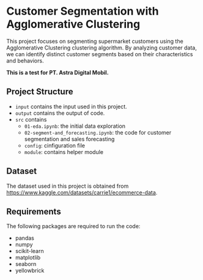# Customer Segmentation with Agglomerative Clustering

This project focuses on segmenting supermarket customers using the Agglomerative Clustering clustering algorithm. By analyzing customer data, we can identify distinct customer segments based on their characteristics and behaviors. 

**This is a test for PT. Astra Digital Mobil.**

## Project Structure
- `input` contains the input used in this project.
- `output` contains the output of code.
- `src` contains
    - `01-eda.ipynb`: the initial data exploration 
    - `02-segment-and_forecasting.ipynb`: the code for customer segmentation and sales forecasting
    - `config`: cinfiguration file
    - `module`: contains helper module

## Dataset

The dataset used in this project is obtained from https://www.kaggle.com/datasets/carrie1/ecommerce-data.

## Requirements

The following packages are required to run the code:

- pandas
- numpy
- scikit-learn
- matplotlib
- seaborn
- yellowbrick